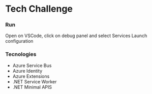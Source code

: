 # Tech Challenge 

### Run
Open on VSCode, click on debug panel and select Services Launch configuration

### Tecnologies
* Azure Service Bus
* Azure Identity
* Azure Extensions
* .NET Service Worker
* .NET Minimal APIS